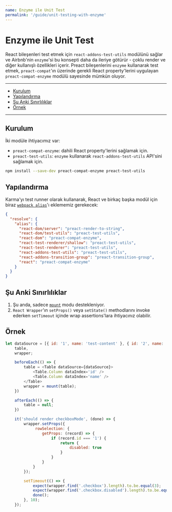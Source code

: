 ```yaml
---
name: Enzyme ile Unit Test
permalink: '/guide/unit-testing-with-enzyme'
---
```


# Enzyme ile Unit Test<!-- omit in toc -->

React bileşenleri test etmek için `react-addons-test-utils` modülünü sağlar ve Airbnb'nin `enzyme`'si bu konsepti daha da ileriye götürür - çoklu render ve diğer kullanışlı özellikleri içerir.
Preact bileşenlerini `enzyme` kullanarak test etmek, `preact-compat`'ın üzerinde gerekli React property'lerini uygulayan `preact-compat-enzyme` modülü sayesinde mümkün oluyor.

---

- [Kurulum](#kurulum)
- [Yapılandırma](#yapılandırma)
- [Şu Anki Sınırlılıklar](#Şu-anki-sınırlılıklar)
- [Örnek](#Örnek)

---

## Kurulum

İki modüle ihtiyacımız var:

- `preact-compat-enzyme`: dahili React property'lerini sağlamak için.
- `preact-test-utils`: `enzyme` kullanarak `react-addons-test-utils` API'sini sağlamak için.

```sh
npm install --save-dev preact-compat-enzyme preact-test-utils
```

## Yapılandırma

Karma'yı test runner olarak kullanarak, React ve birkaç başka modül için biraz [`webpack alias`](https://github.com/webpack-contrib/karma-webpack#usage)'ı eklememiz gerekecek:

```json
{
  "resolve": {
    "alias": {
      "react-dom/server": "preact-render-to-string",
      "react-dom/test-utils": "preact-test-utils",
      "react-dom": "preact-compat-enzyme",
      "react-test-renderer/shallow": "preact-test-utils",
      "react-test-renderer": "preact-test-utils",
      "react-addons-test-utils": "preact-test-utils",
      "react-addons-transition-group": "preact-transition-group",
      "react": "preact-compat-enzyme"
    }
  }
}
```

## Şu Anki Sınırlılıklar

1. Şu anda, sadece [`mount`](http://airbnb.io/enzyme/docs/api/mount.html) modu destekleniyor.
2. `React Wrapper`'ın `setProps()` veya `setState()` methodlarını invoke ederken `setTimeout` içinde wrap assertions'lara ihtiyacınız olabilir.


## Örnek

```js
let dataSource = [{ id: '1', name: 'test-content' }, { id: '2', name: 'test-content' }],
    table,
    wrapper;

    beforeEach(() => {
        table = <Table dataSource={dataSource}>
            <Table.Column dataIndex='id' />
            <Table.Column dataIndex='name' />
        </Table>
        wrapper = mount(table);
    })

    afterEach(() => {
        table = null;
    })

    it('should render checkboxMode', (done) => {
        wrapper.setProps({
             rowSelection: {
                getProps: (record) => {
                    if (record.id === '1') {
                        return {
                            disabled: true
                        }
                    }
                }
            }
        });

        setTimeout(() => {
            expect(wrapper.find('.checkbox').length).to.be.equal(3);
            expect(wrapper.find('.checkbox.disabled').length).to.be.equal(1);
            done();
        }, 10);
    });
```
